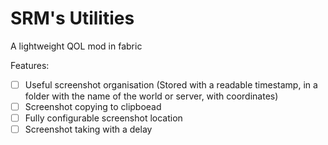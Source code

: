 # SRM's Utilities

A lightweight QOL mod in fabric

Features:

- [ ] Useful screenshot organisation (Stored with a readable timestamp, in a folder with the name of the world or
  server,
  with coordinates)
- [ ] Screenshot copying to clipboead
- [ ] Fully configurable screenshot location
- [ ] Screenshot taking with a delay